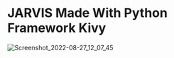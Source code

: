 # JARVIS Made With Python Framework Kivy

![Screenshot_2022-08-27_12_07_45](https://user-images.githubusercontent.com/87802556/187018371-c515c9d1-c055-4bd7-95bd-4f5fbaeddc2f.png)

